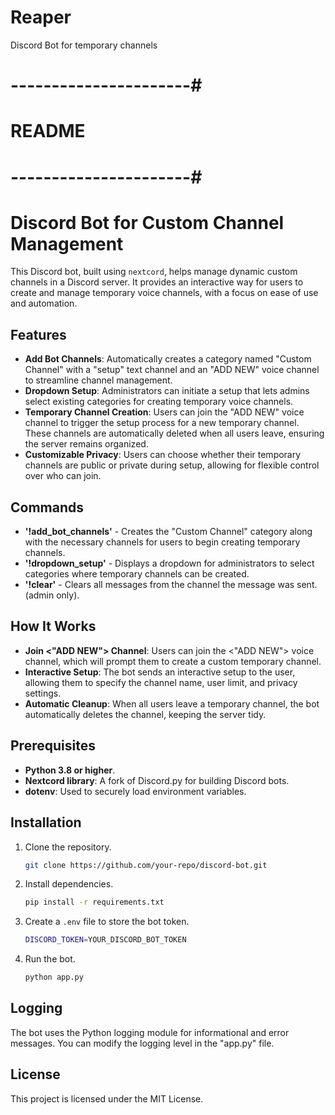 # Reaper
Discord Bot for temporary channels

# ----------------------#
#       README          #
# ----------------------#

# Discord Bot for Custom Channel Management

This Discord bot, built using `nextcord`, helps manage dynamic custom channels in a Discord server. It provides an interactive way for users to create and manage temporary voice channels, with a focus on ease of use and automation.

## Features
- **Add Bot Channels**: Automatically creates a category named "Custom Channel" with a "setup" text channel and an "ADD NEW" voice channel to streamline channel management.
- **Dropdown Setup**: Administrators can initiate a setup that lets admins select existing categories for creating temporary voice channels.
- **Temporary Channel Creation**: Users can join the "ADD NEW" voice channel to trigger the setup process for a new temporary channel. These channels are automatically deleted when all users leave, ensuring the server remains organized.
- **Customizable Privacy**: Users can choose whether their temporary channels are public or private during setup, allowing for flexible control over who can join.

## Commands
- **'!add_bot_channels'** - Creates the "Custom Channel" category along with the necessary channels for users to begin creating temporary channels.
- **'!dropdown_setup'** - Displays a dropdown for administrators to select categories where temporary channels can be created.
- **'!clear'** - Clears all messages from the channel the message was sent. (admin only).

## How It Works
- **Join <"ADD NEW"> Channel**: Users can join the <"ADD NEW"> voice channel, which will prompt them to create a custom temporary channel.
- **Interactive Setup**: The bot sends an interactive setup to the user, allowing them to specify the channel name, user limit, and privacy settings.
- **Automatic Cleanup**: When all users leave a temporary channel, the bot automatically deletes the channel, keeping the server tidy.

## Prerequisites
- **Python 3.8 or higher**.
- **Nextcord library**: A fork of Discord.py for building Discord bots.
- **dotenv**: Used to securely load environment variables.

## Installation
1. Clone the repository.
   ```sh
   git clone https://github.com/your-repo/discord-bot.git
   ```
2. Install dependencies.
   ```sh
   pip install -r requirements.txt
   ```
3. Create a `.env` file to store the bot token.
   ```sh
   DISCORD_TOKEN=YOUR_DISCORD_BOT_TOKEN
   ```
4. Run the bot.
   ```sh
   python app.py
   ```

## Logging
The bot uses the Python logging module for informational and error messages. You can modify the logging level in the "app.py" file.

## License
This project is licensed under the MIT License.

